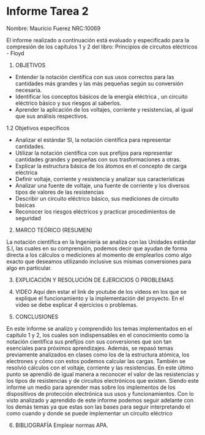 # Informe Tarea 2

Nombre: Mauricio Fuerez
NRC:10069

El informe realizado a continuación está evaluado y especificado para la compresión de los capítulos 1 y 2 del libro:  Principios de circuitos eléctricos - Floyd

1.	OBJETIVOS

* Entender la notación científica con sus usos correctos para las cantidades más grandes y las más pequeñas según su conversión necesaria.
* Identificar los conceptos básicos de la energía eléctrica , un circuito eléctrico básico y sus riesgos al saberlos.
* Aprender la aplicación de los voltajes, corriente y resistencias, al igual que sus análisis respectivos.

1.2  Objetivos especificos

* Analizar el estándar SI, la notación científica para representar cantidades.
* Utilizar la notación científica con sus prefijos para representar cantidades grandes y pequeñas con sus trasformaciones a otras.
* Explicar la estructura básica de los átomos en el concepto de carga eléctrica
* Definir voltaje, corriente y resistencia y analizar sus características 
* Analizar una fuente de voltaje, una fuente de corriente y los diversos tipos de valores de las resistencias
* Describir un circuito eléctrico básico, sus mediciones de circuito básicas 
* Reconocer los riesgos eléctricos y practicar procedimientos de seguridad

2.	MARCO TEÓRICO (RESUMEN)

La notación científica en la Ingeniería se analiza con las Unidades estándar S.I, las cuales en su comprensión, podemos decir que ayudan de forma directa a los cálculos o mediciones al momento de emplearlos como algo exacto que deseamos utilizando inclusive sus mismas conversiones para algo en particular.

3.	EXPLICACIÓN Y RESOLUCIÓN DE EJERCICIOS O PROBLEMAS


4.	VIDEO
Aqui den estar el link de youtube de los videos en los que se explique el funcionamiento y la implementación del proyecto. En el video se debe explicar 4 ejercicios o problemas.
5.	CONCLUSIONES

En este informe se analizo y comprendido los temas implementados en el capitulo 1 y 2, los cuales son indispensables en el conocimiento como la notación científica sus prefijos con sus conversiones que son tan esenciales para próximos aprendizajes. Además, se repasó temas previamente analizados en clases como los de la estructura atómica, los electrones y cómo con estos podemos calcular las cargas. También se resolvió cálculos con el voltaje, corriente y las resistencias. En este último punto se aprendió de igual manera a reconocer el valor de las resistencias y los tipos de resistencias y de circuitos electrónicos que existen. Siendo este informe un medio para aprender mas sobre los implementos de los dispositivos de protección electrónica sus usos y funcionamientos. Con lo visto analizado y aprendido de este informe podemos seguir adelante con los demás temas ya que estas son las bases para seguir interpretando el como cuando y donde se puede implementar un circuito eléctrico

6.	BIBLIOGRAFÍA
Emplear normas APA.
